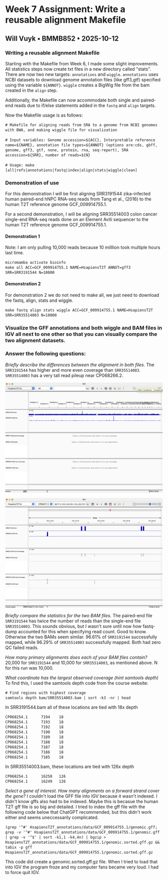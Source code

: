 # Week 7 Assignment: Write a reusable alignment Makefile
## Will Vuyk • BMMB852 • 2025-10-12

### Writing a reusable alignment Makefile
Starting with the Makefile from Week 6, I made some slight improvements. All statistics steps now create txt files in a new directory called "stats". There are now two new targets: `annotations` and `wiggle`. `annotations` uses NCBI datasets to download genome annotation files (like gff3,gtf) specified using the variable `${ANNOT}`. `wiggle` creates a BigWig file from the bam created in the `align` step. 

Additionally, the Makefile can now accommodate both single and paired-end reads due to if/else statements added in the `fastq` and `align` targets.

Now the Makefile usage is as follows:

```
# Makefile for aligning reads from SRA to a genome from NCBI genomes with BWA, and making wiggle file for visualization

# Input variables: Genome accession=${ACC}, Interpretable reference name=${NAME}, annotation file types=${ANNOT} (options are:cds, gbff, genome, gff3, gtf, none, protein, rna, seq-report), SRA accession=${SRR}, number of reads=${N}

# Usage: make [all|refs|annotations|fastq|index|align|stats|wiggle|clean]
```

### Demonstration of use

For this demonstration I will be first aligning SRR3191544 zika-infected human paired-end hNPC RNA-seq reads from Tang et al., (2016) to the human T2T reference genome GCF_009914755.1. 

For a second demonstration, I will be aligning SRR35514003 colon cancer single-end RNA-seq reads done on an Element Aviti sequencer to the human T2T reference genome GCF_009914755.1.

#### Demonstration 1

Note: I am only pulling 10,000 reads because 10 milllion took multiple hours last time.

```
micromamba activate bioinfo
make all ACC=GCF_009914755.1 NAME=HsapiensT2T ANNOT=gff3 SRR=SRR3191544 N=10000
```

#### Demonstration 2

For demonstration 2 we do not need to make all, we just need to download the fastq, align, stats and wiggle. 

```
make fastq align stats wiggle ACC=GCF_009914755.1 NAME=HsapiensT2T SRR=SRR35514003 N=10000
```

### Visualize the GFF annotations and both wiggle and BAM files in IGV all next to one other so that you can visually compare the two alignment datasets.

### Answer the following questions:

*Briefly describe the differences between the alignment in both files.*
The `SRR3191544` has higher and more even coverage than `SRR35514003`. `SRR35514003` has a very tall read pileup near CP068266.2.

![full genome view](WG.png)

![zoomed view](zoomed.png)

*Briefly compare the statistics for the two BAM files.*
The paired-end file `SRR3191544` has twice the number of reads than the single-end file `SRR35514003`. This sounds obvious, but I wasn't sure until now how fastq-dump accounted for this when specifying read count. Good to know. Otherwise the two BAMs seem similar. 96.61% of `SRR3191544` successfully mapped, while 96.29% of `SRR35514003` successfully mapped. Both had zero QC failed reads.

*How many primary alignments does each of your BAM files contain?*
20,000 for `SRR3191544` and 10,000 for `SRR35514003`, as mentioned above. N for this run was 10,000.

*What coordinate has the largest observed coverage (hint samtools depth)*
To find this, I used the samtools depth code from the course website:

```
# Find regions with highest coverage
samtools depth bam/SRR35514003.bam | sort -k3 -nr | head
```
In SRR3191544.bam all of these locations are tied with 18x depth

```
CP068254.1      7194    18
CP068254.1      7193    18
CP068254.1      7192    18
CP068254.1      7190    18
CP068254.1      7189    18
CP068254.1      7188    18
CP068254.1      7187    18
CP068254.1      7186    18
CP068254.1      7185    18
```

In SRR35514003.bam, these locations are tied with 126x depth
```
CP068254.1      16250   126
CP068254.1      16249   126
```


*Select a gene of interest. How many alignments on a forward strand cover the gene?*
I couldn't load the GFF file into IGV because it wasn't indexed. I didn't know gffs also had to be indexed. Maybe this is becasue the human T2T gff file is so big and detailed. I tried to index the gff file with the following code below that ChatGPT recommended, but this didn't work either and seems uneccessarily complicated.

```
(grep '^#' HsapiensT2T_annotations/data/GCF_009914755.1/genomic.gff; grep -v '^#' HsapiensT2T_annotations/data/GCF_009914755.1/genomic.gff | grep -v '^$' | sort -k1,1 -k4,4n) | bgzip > HsapiensT2T_annotations/data/GCF_009914755.1/genomic.sorted.gff.gz && tabix -p gff HsapiensT2T_annotations/data/GCF_009914755.1/genomic.sorted.gff.gz
```

This code did create a genomic.sorted.gff.gz file. When I tried to load that into IGV the program froze and my computer fans became very loud. I had to force quit IGV.
